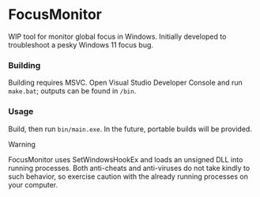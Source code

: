 # FocusMonitor

WIP tool for monitor global focus in Windows. Initially developed to troubleshoot a pesky Windows 11 focus bug.

### Building

Building requires MSVC. Open Visual Studio Developer Console and run `make.bat`; outputs can be found in `/bin`.

### Usage

Build, then run `bin/main.exe`. In the future, portable builds will be provided.

> [!WARNING]
> FocusMonitor uses SetWindowsHookEx and loads an unsigned DLL into running processes. Both anti-cheats and anti-viruses do not take kindly to such behavior, so exercise caution with the already running processes on your computer.
